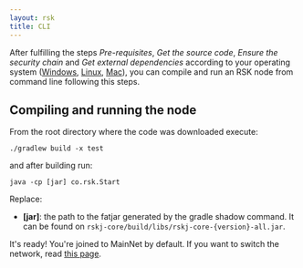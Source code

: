 ```yaml
---
layout: rsk
title: CLI
---
```


After fulfilling the steps *Pre-requisites*, *Get the source code*, *Ensure the security chain* and *Get external dependencies* according to your operating system ([Windows](/rsk/node/contribute/windows), [Linux](/rsk/node/contribute/linux), [Mac](/rsk/node/contribute/macos)), you can compile and run an RSK node from command line following this steps.

## Compiling and running the node
From the root directory where the code was downloaded execute:

`./gradlew build -x test`

and after building run:

`java -cp [jar] co.rsk.Start`

Replace:
- **[jar]**: the path to the fatjar generated by the gradle shadow command. It can be found on `rskj-core/build/libs/rskj-core-{version}-all.jar`.

It's ready! 
You're joined to MainNet by default. If you want to switch the network, read [this page](Switching-networks). 